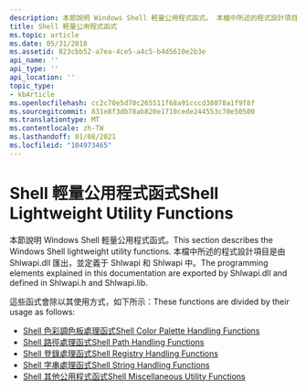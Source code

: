 ```yaml
---
description: 本節說明 Windows Shell 輕量公用程式函式。 本檔中所述的程式設計項目是由 Shlwapi.dll 匯出，並定義于 Shlwapi 和 Shlwapi 中。
title: Shell 輕量公用程式函式
ms.topic: article
ms.date: 05/31/2018
ms.assetid: 823cbb52-a7ea-4ce5-a4c5-b4d5610e2b3e
api_name: ''
api_type: ''
api_location: ''
topic_type:
- kbArticle
ms.openlocfilehash: cc2c70e5d70c265511f68a91cccd38078a1f9f8f
ms.sourcegitcommit: 831e8f3db78ab820e1710cede244553c70e50500
ms.translationtype: MT
ms.contentlocale: zh-TW
ms.lasthandoff: 01/08/2021
ms.locfileid: "104973465"
---
```

# <a name="shell-lightweight-utility-functions"></a><span data-ttu-id="dc9f7-104">Shell 輕量公用程式函式</span><span class="sxs-lookup"><span data-stu-id="dc9f7-104">Shell Lightweight Utility Functions</span></span>

<span data-ttu-id="dc9f7-105">本節說明 Windows Shell 輕量公用程式函式。</span><span class="sxs-lookup"><span data-stu-id="dc9f7-105">This section describes the Windows Shell lightweight utility functions.</span></span> <span data-ttu-id="dc9f7-106">本檔中所述的程式設計項目是由 Shlwapi.dll 匯出，並定義于 Shlwapi 和 Shlwapi 中。</span><span class="sxs-lookup"><span data-stu-id="dc9f7-106">The programming elements explained in this documentation are exported by Shlwapi.dll and defined in Shlwapi.h and Shlwapi.lib.</span></span>

<span data-ttu-id="dc9f7-107">這些函式會除以其使用方式，如下所示：</span><span class="sxs-lookup"><span data-stu-id="dc9f7-107">These functions are divided by their usage as follows:</span></span>

-   [<span data-ttu-id="dc9f7-108">Shell 色彩調色板處理函式</span><span class="sxs-lookup"><span data-stu-id="dc9f7-108">Shell Color Palette Handling Functions</span></span>](shlwapi-palette.md)
-   [<span data-ttu-id="dc9f7-109">Shell 路徑處理函式</span><span class="sxs-lookup"><span data-stu-id="dc9f7-109">Shell Path Handling Functions</span></span>](shlwapi-path.md)
-   [<span data-ttu-id="dc9f7-110">Shell 登錄處理函式</span><span class="sxs-lookup"><span data-stu-id="dc9f7-110">Shell Registry Handling Functions</span></span>](shlwapi-reg.md)
-   [<span data-ttu-id="dc9f7-111">Shell 字串處理函式</span><span class="sxs-lookup"><span data-stu-id="dc9f7-111">Shell String Handling Functions</span></span>](shlwapi-string.md)
-   [<span data-ttu-id="dc9f7-112">Shell 其他公用程式函式</span><span class="sxs-lookup"><span data-stu-id="dc9f7-112">Shell Miscellaneous Utility Functions</span></span>](shlwapi-misc.md)

 

 



